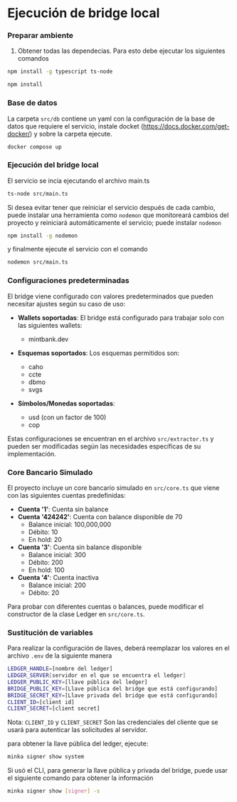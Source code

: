 # Ejecución de bridge local
### Preparar ambiente
1. Obtener todas las dependecias. Para esto debe ejecutar los siguientes comandos


```bash
npm install -g typescript ts-node
```
```bash
npm install
```

### Base de datos
La carpeta `src/db` contiene un yaml con la configuración de la base de datos que requiere el servicio, instale docket (https://docs.docker.com/get-docker/) y sobre la carpeta ejecute. 

```bash
docker compose up
``` 
### Ejecución del bridge local 

El servicio se incia ejecutando el archivo main.ts
```bash
ts-node src/main.ts
``` 
Si desea evitar tener que reiniciar el servicio después de cada cambio, puede instalar una herramienta como `nodemon` que monitoreará cambios del proyecto y reiniciará automáticamente el servicio; puede instalar `nodemon`
```bash
npm install -g nodemon
```

y finalmente ejecute el servicio con el comando 
```bash
nodemon src/main.ts
```

### Configuraciones predeterminadas
El bridge viene configurado con valores predeterminados que pueden necesitar ajustes según su caso de uso:

- **Wallets soportadas**: El bridge está configurado para trabajar solo con las siguientes wallets:
  - mintbank.dev

- **Esquemas soportados**: Los esquemas permitidos son:
  - caho
  - ccte
  - dbmo
  - svgs

- **Símbolos/Monedas soportadas**:
  - usd (con un factor de 100)
  - cop

Estas configuraciones se encuentran en el archivo `src/extractor.ts` y pueden ser modificadas según las necesidades específicas de su implementación.

### Core Bancario Simulado
El proyecto incluye un core bancario simulado en `src/core.ts` que viene con las siguientes cuentas predefinidas:

- **Cuenta '1'**: Cuenta sin balance
- **Cuenta '424242'**: Cuenta con balance disponible de 70
  - Balance inicial: 100,000,000
  - Débito: 10
  - En hold: 20
- **Cuenta '3'**: Cuenta sin balance disponible
  - Balance inicial: 300
  - Débito: 200
  - En hold: 100
- **Cuenta '4'**: Cuenta inactiva
  - Balance inicial: 200
  - Débito: 20

Para probar con diferentes cuentas o balances, puede modificar el constructor de la clase Ledger en `src/core.ts`.

### Sustitución de variables
Para realizar la configuración de llaves, deberá reemplazar los valores en el archivo `.env` de la siguiente manera

```bash
LEDGER_HANDLE=[nombre del ledger]
LEDGER_SERVER[servidor en el que se encuentra el ledger]
LEDGER_PUBLIC_KEY=[llave pública del ledger] 
BRIDGE_PUBLIC_KEY=[Llave pública del bridge que está configurando]
BRIDGE_SECRET_KEY=[Llave privada del bridge que está configurando]
CLIENT_ID=[client id]
CLIENT_SECRET=[client secret]
```
Nota: 
   `CLIENT_ID` y `CLIENT_SECRET` Son las credenciales del cliente que se usará para autenticar las solicitudes al servidor.


para obtener la llave pública del ledger, ejecute:
```bash
minka signer show system
```
Si usó el CLI, para generar la llave pública y privada del bridge, puede usar el siguiente comando para obtener la información
```bash
minka signer show [signer] -s
```


